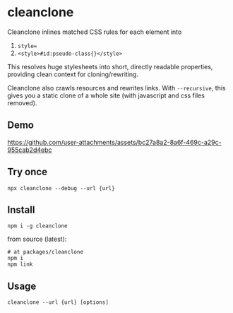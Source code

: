 # cleanclone

Cleanclone inlines matched CSS rules for each element into

1. `style=`
2. `<style>#id:pseudo-class{}</style>`

This resolves huge stylesheets into short, directly readable properties, providing clean context for cloning/rewriting.

Cleanclone also crawls resources and rewrites links. With `--recursive`, this gives you a static clone of a whole site (with javascript and css files removed).

## Demo

https://github.com/user-attachments/assets/bc27a8a2-8a6f-469c-a29c-955cab2d4ebc

## Try once

```
npx cleanclone --debug --url {url}
```

## Install

```
npm i -g cleanclone
```

from source (latest):

```
# at packages/cleanclone
npm i
npm link
```

## Usage

```
cleanclone --url {url} [options]
```
